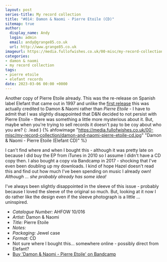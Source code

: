 ```yaml
---
layout: post
series-title: My record collection
title: "#014: Damon & Naomi - Pierre Etoile (CD)"
sitemap: true
author:
  display_name: Andy
  login: admin
  email: andy@grange85.co.uk
  url: http://www.grange85.co.uk
imageurl: https://media.fullofwishes.co.uk/00-misc/my-record-collection/damon-and-naomi-pierre-etoile-cd.jpg
categories:
- damon & naomi
- my record collection
tags:
- pierre etoile
- elefant records
date: 2023-03-06 00:00 +0000
---
```

Another copy of Pierre Etoile already. This was the re-release on Spanish label Elefant that came out in 1997 and unlike the [first release](/2023/01/20/my-record-collection-01-pierre-etoile/) this was actually credited to Damon & Naomi rather than _Pierre Etoile_ - I have to admit that I was slightly disappointed that D&N decided to not persist with Pierre Etoile - there was something a little more mysterious about it. But, maybe when you're trying to sell records it doesn't pay to be coy about who you are?
{: .lead }
{% ahfowimage "https://media.fullofwishes.co.uk/00-misc/my-record-collection/damon-and-naomi-pierre-etoile-cd.jpg" "Damon & Naomi - Pierre Etoile (Elefant CD)" %}

I can't find where and when I bought this - although it was pretty late on because I did buy the EP from iTunes in 2010 so I assume I didn't have a CD copy then. I also bought a copy via Bandcamp in 2017 - shocking that I've even been doubling up my downloads. I kind of hope Hazel doesn't read this and find out how much I've been spending on music I already own! _Although ... she probably already has some idea!_

I've always been slightly disappointed in the sleeve of this issue - probably because I loved the sleeve of the original so much. But, looking at it now I do rather like the design even if the sleeve photograph is a little ... uninspired.

 - *Catalogue Number:* AHFOW 10/016
 - *Artist:*  Damon & Naomi
 - *Title:* Pierre Etoile
 - *Notes:* 
 - *Packaging:* Jewel case
 - *Format:* CD
 - Not sure where I bought this... somewhere online - possibly direct from Elefant?
 - [Buy 'Damon & Naomi - Pierre Etoile' on Bandcamp](https://damonandnaomi.bandcamp.com/album/pierre-etoile-ep)
